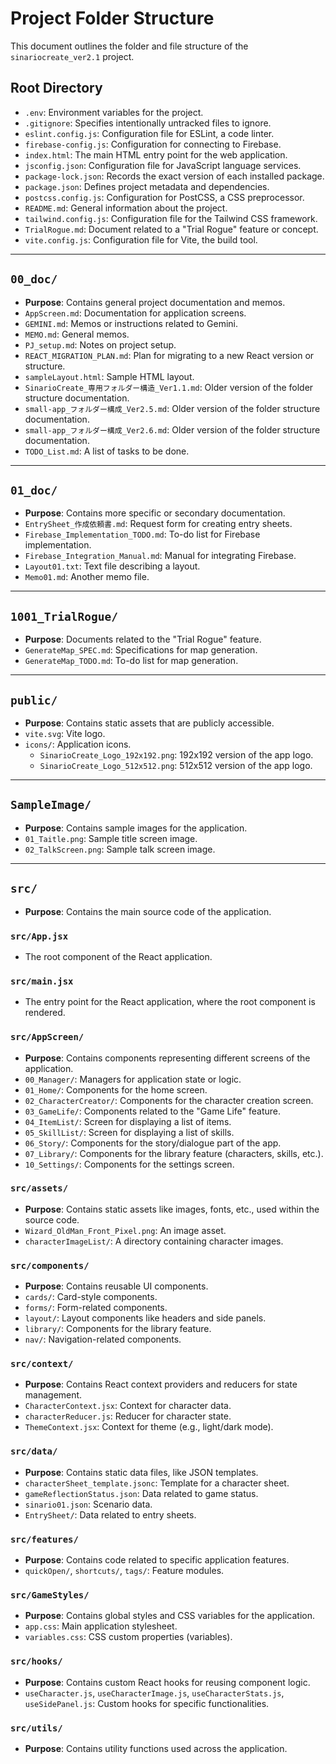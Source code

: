 # Project Folder Structure

This document outlines the folder and file structure of the `sinariocreate_ver2.1` project.

## Root Directory

-   `.env`: Environment variables for the project.
-   `.gitignore`: Specifies intentionally untracked files to ignore.
-   `eslint.config.js`: Configuration file for ESLint, a code linter.
-   `firebase-config.js`: Configuration for connecting to Firebase.
-   `index.html`: The main HTML entry point for the web application.
-   `jsconfig.json`: Configuration file for JavaScript language services.
-   `package-lock.json`: Records the exact version of each installed package.
-   `package.json`: Defines project metadata and dependencies.
-   `postcss.config.js`: Configuration for PostCSS, a CSS preprocessor.
-   `README.md`: General information about the project.
-   `tailwind.config.js`: Configuration file for the Tailwind CSS framework.
-   `TrialRogue.md`: Document related to a "Trial Rogue" feature or concept.
-   `vite.config.js`: Configuration file for Vite, the build tool.

---

## `00_doc/`

-   **Purpose**: Contains general project documentation and memos.
-   `AppScreen.md`: Documentation for application screens.
-   `GEMINI.md`: Memos or instructions related to Gemini.
-   `MEMO.md`: General memos.
-   `PJ_setup.md`: Notes on project setup.
-   `REACT_MIGRATION_PLAN.md`: Plan for migrating to a new React version or structure.
-   `sampleLayout.html`: Sample HTML layout.
-   `SinarioCreate_専用フォルダー構造_Ver1.1.md`: Older version of the folder structure documentation.
-   `small-app_フォルダー構成_Ver2.5.md`: Older version of the folder structure documentation.
-   `small-app_フォルダー構成_Ver2.6.md`: Older version of the folder structure documentation.
-   `TODO_List.md`: A list of tasks to be done.

---

## `01_doc/`

-   **Purpose**: Contains more specific or secondary documentation.
-   `EntrySheet_作成依頼書.md`: Request form for creating entry sheets.
-   `Firebase_Implementation_TODO.md`: To-do list for Firebase implementation.
-   `Firebase_Integration_Manual.md`: Manual for integrating Firebase.
-   `Layout01.txt`: Text file describing a layout.
-   `Memo01.md`: Another memo file.

---

## `1001_TrialRogue/`

-   **Purpose**: Documents related to the "Trial Rogue" feature.
-   `GenerateMap_SPEC.md`: Specifications for map generation.
-   `GenerateMap_TODO.md`: To-do list for map generation.

---

## `public/`

-   **Purpose**: Contains static assets that are publicly accessible.
-   `vite.svg`: Vite logo.
-   `icons/`: Application icons.
    -   `SinarioCreate_Logo_192x192.png`: 192x192 version of the app logo.
    -   `SinarioCreate_Logo_512x512.png`: 512x512 version of the app logo.

---

## `SampleImage/`

-   **Purpose**: Contains sample images for the application.
-   `01_Taitle.png`: Sample title screen image.
-   `02_TalkScreen.png`: Sample talk screen image.

---

## `src/`

-   **Purpose**: Contains the main source code of the application.

### `src/App.jsx`

-   The root component of the React application.

### `src/main.jsx`

-   The entry point for the React application, where the root component is rendered.

### `src/AppScreen/`

-   **Purpose**: Contains components representing different screens of the application.
-   `00_Manager/`: Managers for application state or logic.
-   `01_Home/`: Components for the home screen.
-   `02_CharacterCreator/`: Components for the character creation screen.
-   `03_GameLife/`: Components related to the "Game Life" feature.
-   `04_ItemList/`: Screen for displaying a list of items.
-   `05_SkillList/`: Screen for displaying a list of skills.
-   `06_Story/`: Components for the story/dialogue part of the app.
-   `07_Library/`: Components for the library feature (characters, skills, etc.).
-   `10_Settings/`: Components for the settings screen.

### `src/assets/`

-   **Purpose**: Contains static assets like images, fonts, etc., used within the source code.
-   `Wizard_OldMan_Front_Pixel.png`: An image asset.
-   `characterImageList/`: A directory containing character images.

### `src/components/`

-   **Purpose**: Contains reusable UI components.
-   `cards/`: Card-style components.
-   `forms/`: Form-related components.
-   `layout/`: Layout components like headers and side panels.
-   `library/`: Components for the library feature.
-   `nav/`: Navigation-related components.

### `src/context/`

-   **Purpose**: Contains React context providers and reducers for state management.
-   `CharacterContext.jsx`: Context for character data.
-   `characterReducer.js`: Reducer for character state.
-   `ThemeContext.jsx`: Context for theme (e.g., light/dark mode).

### `src/data/`

-   **Purpose**: Contains static data files, like JSON templates.
-   `characterSheet_template.jsonc`: Template for a character sheet.
-   `gameReflectionStatus.json`: Data related to game status.
-   `sinario01.json`: Scenario data.
-   `EntrySheet/`: Data related to entry sheets.

### `src/features/`

-   **Purpose**: Contains code related to specific application features.
-   `quickOpen/`, `shortcuts/`, `tags/`: Feature modules.

### `src/GameStyles/`

-   **Purpose**: Contains global styles and CSS variables for the application.
-   `app.css`: Main application stylesheet.
-   `variables.css`: CSS custom properties (variables).

### `src/hooks/`

-   **Purpose**: Contains custom React hooks for reusing component logic.
-   `useCharacter.js`, `useCharacterImage.js`, `useCharacterStats.js`, `useSidePanel.js`: Custom hooks for specific functionalities.

### `src/utils/`

-   **Purpose**: Contains utility functions used across the application.
